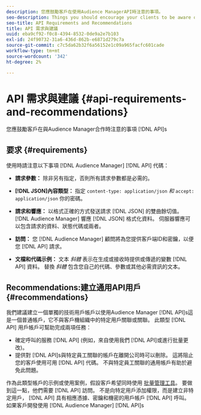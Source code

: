 ```yaml
---
description: 您應鼓勵客戶在使用Audience ManagerAPI時注意的事項。
seo-description: Things you should encourage your clients to be aware of when they're working with the Audience Manager APIs.
seo-title: API Requirements and Recommendations
title: API 需求與建議
uuid: eba9cf92-f0c8-4394-8532-0de9a2e7b103
exl-id: 24f90732-31a6-436d-862b-e6871d279c7a
source-git-commit: c7c5da62b32f6a56152e1c09a965facfc601cade
workflow-type: tm+mt
source-wordcount: '342'
ht-degree: 2%

---
```


# API 需求與建議 {#api-requirements-and-recommendations}

您應鼓勵客戶在與Audience Manager合作時注意的事項 [!DNL API]s

## 要求 {#requirements}

使用時請注意以下事項 [!DNL Audience Manager] [!DNL API] 代碼：

* **請求參數：** 除非另有指定，否則所有請求參數都是必需的。
* **[!DNL JSON]內容類型：** 指定 `content-type: application/json` *和* `accept: application/json` 你的密碼。

* **請求和響應：** 以格式正確的方式發送請求 [!DNL JSON] 的雙曲餘切值。 [!DNL Audience Manager] 響應 [!DNL JSON] 格式化資料。 伺服器響應可以包含請求的資料、狀態代碼或兩者。

* **訪問：** 您 [!DNL Audience Manager] 顧問將為您提供客戶端ID和密鑰，以便您 [!DNL API] 請求。

* **文檔和代碼示例：** 文本 *斜體* 表示在生成或接收時提供或傳遞的變數 [!DNL API] 資料。 替換 *斜體* 包含您自己的代碼、參數或其他必需資訊的文本。

## Recommendations:建立通用API用戶 {#recommendations}

我們建議建立一個單獨的技術用戶帳戶以使用Audience Manager [!DNL API]s這是一個普通帳戶，它不與客戶機組織中的特定用戶關聯或關聯。 此類型 [!DNL API] 用戶帳戶可幫助完成兩項任務：

* 確定呼叫的服務 [!DNL API] (例如，來自使用我們 [!DNL API]或進行批量更改)。
* 提供對 [!DNL API]s與特定員工關聯的帳戶在離開公司時可以刪除。 這將阻止您的客戶使用可用 [!DNL API] 代碼。 不與特定員工關聯的通用帳戶有助於避免此問題。

作為此類型帳戶的示例或使用案例，假設客戶希望同時使用 [批量管理工具](https://experienceleague.adobe.com/docs/audience-manager/user-guide/reference/bulk-management-tools/bulk-management-intro.html?lang=en)。 要做到這一點，他們需要 [!DNL API] 訪問。 不是向特定用戶添加權限，而是建立非特定用戶， [!DNL API] 具有相應憑據、密鑰和機密的用戶帳戶 [!DNL API] 呼叫。 如果客戶開發使用 [!DNL Audience Manager] [!DNL API]s
